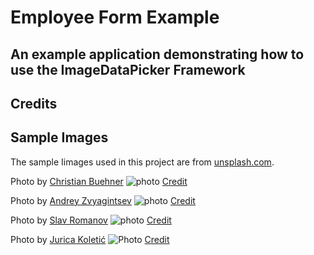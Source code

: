 # Employee Form Example

## An example application demonstrating how to use the ImageDataPicker Framework

## Credits

## Sample Images

The sample Iimages used in this project are from [unsplash.com](unsplash.com).

Photo by [Christian Buehner](https://unsplash.com/@christianbuehner?utm_content=creditCopyText&utm_medium=referral&utm_source=unsplash)
![photo](https://images.unsplash.com/photo-1568602471122-7832951cc4c5?q=80&w=2670&auto=format&fit=crop&ixlib=rb-4.1.0&ixid=M3wxMjA3fDB8MHxwaG90by1wYWdlfHx8fGVufDB8fHx8fA%3D%3D)
[Credit](https://unsplash.com/photos/mens-blue-and-white-button-up-collared-top-DItYlc26zVI?utm_content=creditCopyText&utm_medium=referral&utm_source=unsplash)

Photo by [Andrey Zvyagintsev](https://unsplash.com/@zvandrei?utm_content=creditCopyText&utm_medium=referral&utm_source=unsplash)
![photo](https://images.unsplash.com/photo-1581403341630-a6e0b9d2d257?q=80&w=2487&auto=format&fit=crop&ixlib=rb-4.1.0&ixid=M3wxMjA3fDB8MHxwaG90by1wYWdlfHx8fGVufDB8fHx8fA%3D%3D)
[Credit](https://unsplash.com/photos/woman-in-black-long-sleeve-shirt-x0c6vTO5ibA?utm_content=creditCopyText&utm_medium=referral&utm_source=unsplash)

Photo by [Slav Romanov](https://unsplash.com/@slavromanov?utm_content=creditCopyText&utm_medium=referral&utm_source=unsplash)
![photo](https://images.unsplash.com/photo-1525134479668-1bee5c7c6845?q=80&w=2487&auto=format&fit=crop&ixlib=rb-4.1.0&ixid=M3wxMjA3fDB8MHxwaG90by1wYWdlfHx8fGVufDB8fHx8fA%3D%3D)
[Credit](https://unsplash.com/photos/smiling-woman-sitting-on-grass-during-daytime-BrEAp01_m5w?utm_content=creditCopyText&utm_medium=referral&utm_source=unsplash)

Photo by [Jurica Koletić](https://unsplash.com/@juricakoletic?utm_content=creditCopyText&utm_medium=referral&utm_source=unsplash)
![Photo](https://images.unsplash.com/photo-1500648767791-00dcc994a43e?q=80&w=2487&auto=format&fit=crop&ixlib=rb-4.1.0&ixid=M3wxMjA3fDB8MHxwaG90by1wYWdlfHx8fGVufDB8fHx8fA%3D%3D)
[Credit](https://unsplash.com/photos/man-wearing-henley-top-portrait-7YVZYZeITc8?utm_content=creditCopyText&utm_medium=referral&utm_source=unsplash)
